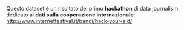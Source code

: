 Questo dataset è un risultato del primo **hackathon** di data journalism dedicato ai **dati sulla cooperazione internazionale**: http://www.internetfestival.it/bandi/hack-your-aid/
